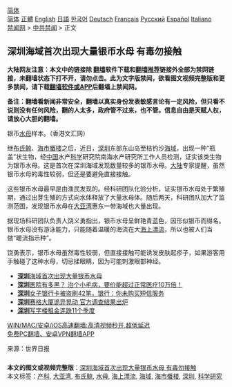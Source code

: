  <!-- 面包屑导航 --> <div class="breadcrumb"><!-- GTranslate: https://gtranslate.io/ -->  <div class="switcher notranslate">  <div class="selected">  <a href="#" onclick="return false;"> 简体</a>  </div>  <div class="option">  <a href="https://www.bannedbook.org" onclick="doGTranslate('zh-CN|zh-CN');jQuery('div.switcher div.selected a').html(jQuery(this).html());return false;" title="简体中文" class="nturl selected"> 简体</a>  <a href="https://www.bannedbook.org/zh-tw/" onclick="doGTranslate('zh-CN|zh-TW');jQuery('div.switcher div.selected a').html(jQuery(this).html());return false;" title="繁體中文" class="nturl"> 正體</a>  <a href="https://www.bannedbook.org/en/" onclick="doGTranslate('zh-CN|en');jQuery('div.switcher div.selected a').html(jQuery(this).html());return false;" title="English" class="nturl"> English</a>  <a href="https://www.bannedbook.org/ja/" onclick="doGTranslate('zh-CN|ja');jQuery('div.switcher div.selected a').html(jQuery(this).html());return false;" title="日本語" class="nturl"> 日語</a>  <a href="https://www.bannedbook.org/ko/" onclick="doGTranslate('zh-CN|ko');jQuery('div.switcher div.selected a').html(jQuery(this).html());return false;" title="한국어" class="nturl"> 한국어</a>  <a href="https://www.bannedbook.org/de/" onclick="doGTranslate('zh-CN|de');jQuery('div.switcher div.selected a').html(jQuery(this).html());return false;" title="Deutsch" class="nturl"> Deutsch</a>  <a href="https://www.bannedbook.org/fr/" onclick="doGTranslate('zh-CN|fr');jQuery('div.switcher div.selected a').html(jQuery(this).html());return false;" title="Français" class="nturl"> Français</a>  <a href="https://www.bannedbook.org/ru/" onclick="doGTranslate('zh-CN|ru');jQuery('div.switcher div.selected a').html(jQuery(this).html());return false;" title="Русский" class="nturl"> Русский</a>  <a href="https://www.bannedbook.org/es/" onclick="doGTranslate('zh-CN|es');jQuery('div.switcher div.selected a').html(jQuery(this).html());return false;" title="Español" class="nturl"> Español</a>  <a href="https://www.bannedbook.org/it/" onclick="doGTranslate('zh-CN|it');jQuery('div.switcher div.selected a').html(jQuery(this).html());return false;" title="Italiano" class="nturl"> Italiano</a>  </div>  </div>      <div class='breadcrumb-sub'><!-- Breadcrumb NavXT 6.3.0 --> <a href="https://www.bannedbook.org/" class="home">禁闻网</a> &gt; <a href="https://www.bannedbook.org/bnews/cbnews/" class="category">中共禁闻</a> &gt; 正文</div></div><h2>深圳海域首次出现大量银币水母 有毒勿接触</h2> <p class="notice"><b>大陆网友注意：本文中的链接除 <a href="https://github.com/bannedbook/fanqiang" >翻墙</a>软件下载和<a href="https://github.com/killgcd/justmysocks/blob/master/README.md">翻墙推荐</a>链接外全部为禁网链接，未翻墙状态下打不开，请勿点击。此为文字版禁闻，欲看图文视频完整版和更多禁闻，请下载<a href="https://github.com/bannedbook/fanqiang">翻墙软件或APP</a>后翻墙上禁闻网。</p><p>备注：翻墙看新闻非常安全，翻墙以真实身份发表敏感言论有一定风险，但只看不说则没有任何风险，翻的人太多，政府管不过来，也不管。信息自由是天赋人权，请放心大胆的翻墙。</b></p>  <div class="entry"> <p id="conimg">银币<a href="https://www.bannedbook.org/bnews/tag/%e6%b0%b4%e6%af%8d/" class="st_tag internal_tag" rel="tag" title="标签 水母 下的日志">水母</a>样本。（香港文汇网）</p> <p>继<a href="https://www.bannedbook.org/bnews/tag/%E5%B8%83%E6%B0%8F%E9%B2%B8/" class="st_tag internal_tag" rel="tag" title="标签 布氏鲸 下的日志">布氏鲸</a>、<a href="https://www.bannedbook.org/bnews/tag/%e6%b5%b7%e5%b8%82%e8%9c%83%e6%a5%bc/" class="st_tag internal_tag" rel="tag" title="标签 海市蜃楼 下的日志">海市蜃楼</a>之后，近日，<a href="https://www.bannedbook.org/bnews/tag/%e6%b7%b1%e5%9c%b3/" class="st_tag internal_tag" rel="tag" title="标签 深圳 下的日志">深圳</a>东部东山岛至桔钓沙<a href="https://www.bannedbook.org/bnews/tag/%E6%B5%B7%E5%9F%9F/" class="st_tag internal_tag" rel="tag" title="标签 海域 下的日志">海域</a>，出现一种“瓶盖”状生物，经<span class='wp_keywordlink_affiliate'><a href="https://www.bannedbook.org/" title="中国" target="_blank">中国</a></span>水产<span class='wp_keywordlink'><a href="https://www.bannedbook.org/forum11/topic309.html" title="禁片：“科学”的棍子" target="_blank">科学</a></span>研究院南海水产研究所工作人员检测，证实该类生物为银币水母。这是首次在深圳海域发现数量较多的银币水母。<span class='wp_keywordlink_affiliate'><a href="https://www.bannedbook.org/" title="大陆" target="_blank">大陆</a></span>专家提醒，虽然银币水母的毒性较弱，但还是要避免直接接触。</p>  <p>这些银币水母最早是由渔民发现的。经科研团队化验分析，证实银币水母处于繁殖期，通过出芽生殖的方式向水体释放了大量水母体。随后两天，科研团队加大了监测范围，发现银币水母在<a href="https://www.bannedbook.org/bnews/tag/%E5%A4%A7%E4%BA%9A%E6%B9%BE/" class="st_tag internal_tag" rel="tag" title="标签 大亚湾 下的日志">大亚湾</a>惠东一带海域也大量出现。</p> <p>据现场科研团队负责人饶义勇指出，银币水母呈鲜艳青蓝色，因形似银币而得名。银币水母没有游泳能力，只能随着温暖的海流在大<a href="https://www.bannedbook.org/bnews/tag/%E6%B5%B7%E4%B8%8A%E6%BC%82%E6%B5%81/" class="st_tag internal_tag" rel="tag" title="标签 海上漂流 下的日志">海上漂流</a>，所以也被人们当做“暖流指示种”。</p>  <p>饶勇表示，银币水母虽然毒性较弱，但直接接触可能诱发皮肤起疹子，如果游客用手触碰了这种水母，切忌揉眼睛，因为可能刺激眼部神经。</p> <ul class='op-related-articles' title='相关阅读'> <li><a href='https://www.bannedbook.org/bnews/headline/20210719/1589748.html' target='_blank'><b>深圳</b>海域首次出现大量银币水母</a></li> <li><a href='https://www.bannedbook.org/bnews/bannedvideo/20210719/1589735.html' target='_blank'><b>深圳</b>医院有多黑？  治个小毛病，要价能超过正常医疗10万倍！</a></li> <li><a href='https://www.bannedbook.org/bnews/baitai/20210718/1589445.html' target='_blank'><b>深圳</b>女子银行卡被盗刷42笔，银行：你未购买短信服务</a></li> <li><a href='https://www.bannedbook.org/bnews/cbnews/20210715/1587537.html' target='_blank'><b>深圳</b>赛格大厦诡异晃动 官方调查结果出炉</a></li> <li><a href='https://www.bannedbook.org/bnews/cnnews/20210714/1587102.html' target='_blank'><b>深圳</b>写字楼租金连跌11个季度</a></li> </ul> <p class="texttj"> <a href="https://github.com/bannedbook/fanqiang/wiki/V2ray%E6%9C%BA%E5%9C%BA" target="_blank">WIN/MAC/安卓/iOS高速翻墙:高清视频秒开,超低延迟</a><br/> <a href="https://github.com/bannedbook/fanqiang/wiki/%E7%A6%81%E9%97%BB%E7%BD%91%E5%AE%89%E5%8D%93%E7%BF%BB%E5%A2%99%E6%96%B0%E9%97%BBAPP" target="_blank">免费PC翻墙、安卓VPN翻墙APP</a></p> <p> 来源：世界日报 </p><a name='sharetosocial'></a>  <div style="margin-bottom:5px;padding-bottom:5px;clear:both"> <div id="archive-pix-1" class="banner-ads"> <!-- AuctionX Display platform tag START --> <div id="26318x728x90x621x_ADSLOT2" clicktrack="%%CLICK_URL_ESC%%"></div> <!-- AuctionX Display platform tag END --> </div> <div id="archive-pix-2" class="banner-ads"> <!-- AuctionX Display platform tag START --> <div id="26315x300x250x621x_ADSLOT2" clicktrack="%%CLICK_URL_ESC%%"></div> <!-- AuctionX Display platform tag END --> </div> </div>    <div id="archive-pix-1" class="banner-ads"> <!-- AuctionX Display platform tag START --> <div id="26318x728x90x621x_ADSLOT3" clicktrack="%%CLICK_URL_ESC%%"></div> <!-- AuctionX Display platform tag END --> </div> <div><b>本文的图文或视频完整版</b>：<a href='https://www.bannedbook.org/bnews/cbnews/20210719/1589756.html'>深圳海域首次出现大量银币水母 有毒勿接触</a></div>  </div><!--END ENTRY--> <div class="postfooter"> <div>本文标签：<a href="https://www.bannedbook.org/bnews/tag/%e4%ba%a7%e7%a7%91/" rel="tag">产科</a>, <a href="https://www.bannedbook.org/bnews/tag/%E5%A4%A7%E4%BA%9A%E6%B9%BE/" rel="tag">大亚湾</a>, <a href="https://www.bannedbook.org/bnews/tag/%E5%B8%83%E6%B0%8F%E9%B2%B8/" rel="tag">布氏鲸</a>, <a href="https://www.bannedbook.org/bnews/tag/%e6%b0%b4%e6%af%8d/" rel="tag">水母</a>, <a href="https://www.bannedbook.org/bnews/tag/%E6%B5%B7%E4%B8%8A%E6%BC%82%E6%B5%81/" rel="tag">海上漂流</a>, <a href="https://www.bannedbook.org/bnews/tag/%E6%B5%B7%E5%9F%9F/" rel="tag">海域</a>, <a href="https://www.bannedbook.org/bnews/tag/%e6%b5%b7%e5%b8%82%e8%9c%83%e6%a5%bc/" rel="tag">海市蜃楼</a>, <a href="https://www.bannedbook.org/bnews/tag/%e6%b7%b1%e5%9c%b3/" rel="tag">深圳</a>, <a href="https://www.bannedbook.org/bnews/tag/%E7%A7%91%E5%AD%A6%E7%A0%94%E7%A9%B6/" rel="tag">科学研究</a></div>  </div><!--END POSTFOOTER--> 